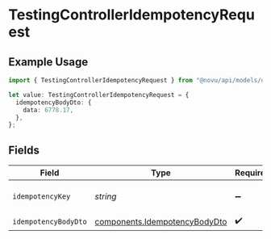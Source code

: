 # TestingControllerIdempotencyRequest

## Example Usage

```typescript
import { TestingControllerIdempotencyRequest } from "@novu/api/models/operations";

let value: TestingControllerIdempotencyRequest = {
  idempotencyBodyDto: {
    data: 6778.17,
  },
};
```

## Fields

| Field                                                                          | Type                                                                           | Required                                                                       | Description                                                                    |
| ------------------------------------------------------------------------------ | ------------------------------------------------------------------------------ | ------------------------------------------------------------------------------ | ------------------------------------------------------------------------------ |
| `idempotencyKey`                                                               | *string*                                                                       | :heavy_minus_sign:                                                             | A header for idempotency purposes                                              |
| `idempotencyBodyDto`                                                           | [components.IdempotencyBodyDto](../../models/components/idempotencybodydto.md) | :heavy_check_mark:                                                             | N/A                                                                            |